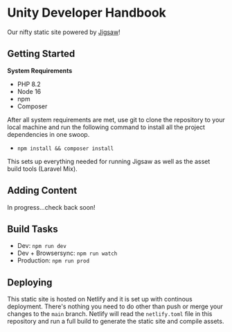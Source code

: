 # Unity Developer Handbook
Our nifty static site powered by [Jigsaw](https://jigsaw.tighten.co/)!

## Getting Started

**System Requirements**
* PHP 8.2
* Node 16
* npm
* Composer

After all system requirements are met, use git to clone the repository to your local machine and run the following command to install all the project dependencies in one swoop.

* `npm install && composer install`

This sets up everything needed for running Jigsaw as well as the asset build tools (Laravel Mix).

## Adding Content
In progress...check back soon!

## Build Tasks
* Dev: `npm run dev`
* Dev + Browsersync: `npm run watch`
* Production: `npm run prod`

## Deploying
This static site is hosted on Netlify and it is set up with continous deployment. There's nothing you need to do other than push or merge your changes to the `main` branch. Netlify will read the `netlify.toml` file in this repository and run a full build to generate the static site and compile assets.
